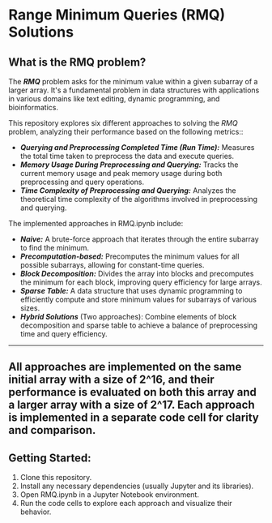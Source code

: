 # Range Minimum Queries (RMQ) Solutions

## What is the RMQ problem?
The ***RMQ*** problem asks for the minimum value within a given subarray of a larger array. It's a fundamental problem in data structures with applications in various domains like text editing, dynamic programming, and bioinformatics.

This repository explores six different approaches to solving the *RMQ* problem, analyzing their performance based on the following metrics::

* ***Querying and Preprocessing Completed Time (Run Time):*** Measures the total time taken to preprocess the data and execute queries.
* ***Memory Usage During Preprocessing and Querying:*** Tracks the current memory usage and peak memory usage during both preprocessing and query operations.
* ***Time Complexity of Preprocessing and Querying:*** Analyzes the theoretical time complexity of the algorithms involved in preprocessing and querying.

The implemented approaches in RMQ.ipynb include:
* ***Naive:*** A brute-force approach that iterates through the entire subarray to find the minimum.
* ***Precomputation-based:*** Precomputes the minimum values for all possible subarrays, allowing for constant-time queries.
* ***Block Decomposition:*** Divides the array into blocks and precomputes the minimum for each block, improving query efficiency for large arrays.
* ***Sparse Table:*** A data structure that uses dynamic programming to efficiently compute and store minimum values for subarrays of various sizes.
* ***Hybrid Solutions*** (Two approaches): Combine elements of block decomposition and sparse table to achieve a balance of preprocessing time and query efficiency.
-----------------------------------------------------
All approaches are implemented on the same initial **array with a size of 2^16**, and their performance is evaluated on both this array and a larger array with **a size of 2^17**. Each approach is implemented in a separate code cell for clarity and comparison.
------------------------------------------------------

## Getting Started:
1. Clone this repository.
2. Install any necessary dependencies (usually Jupyter and its libraries).
3. Open RMQ.ipynb in a Jupyter Notebook environment.
4. Run the code cells to explore each approach and visualize their behavior.


